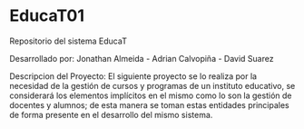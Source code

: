 # EducaT01
Repositorio del sistema EducaT

Desarrollado por: Jonathan Almeida - Adrian Calvopiña - David Suarez

Descripcion del Proyecto:
El siguiente proyecto se lo realiza por la necesidad de la gestión de cursos y programas de un instituto educativo, se considerará los elementos implícitos en el mismo como lo son la gestión de docentes y alumnos; de esta manera se toman estas entidades principales de forma presente en el desarrollo del mismo sistema.
